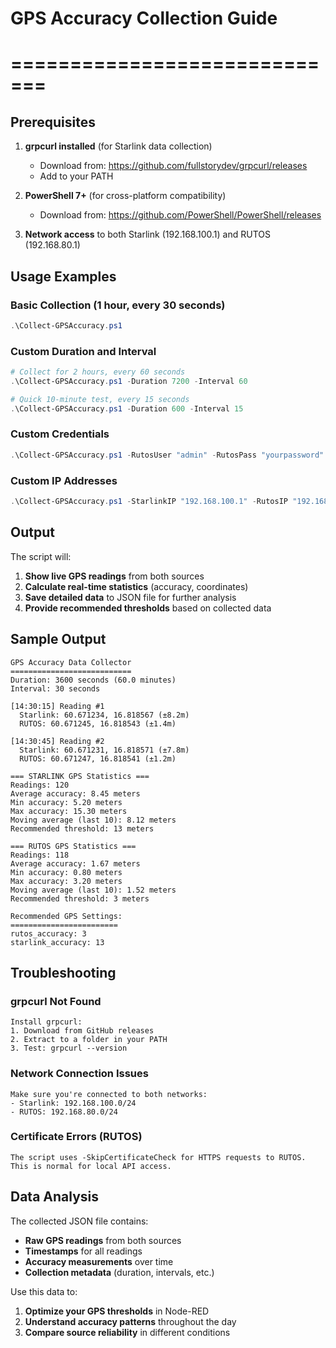 # GPS Accuracy Collection Guide
# =============================

## Prerequisites

1. **grpcurl installed** (for Starlink data collection)
   - Download from: https://github.com/fullstorydev/grpcurl/releases
   - Add to your PATH

2. **PowerShell 7+** (for cross-platform compatibility)
   - Download from: https://github.com/PowerShell/PowerShell/releases

3. **Network access** to both Starlink (192.168.100.1) and RUTOS (192.168.80.1)

## Usage Examples

### Basic Collection (1 hour, every 30 seconds)
```powershell
.\Collect-GPSAccuracy.ps1
```

### Custom Duration and Interval
```powershell
# Collect for 2 hours, every 60 seconds
.\Collect-GPSAccuracy.ps1 -Duration 7200 -Interval 60

# Quick 10-minute test, every 15 seconds
.\Collect-GPSAccuracy.ps1 -Duration 600 -Interval 15
```

### Custom Credentials
```powershell
.\Collect-GPSAccuracy.ps1 -RutosUser "admin" -RutosPass "yourpassword"
```

### Custom IP Addresses
```powershell
.\Collect-GPSAccuracy.ps1 -StarlinkIP "192.168.100.1" -RutosIP "192.168.80.1"
```

## Output

The script will:
1. **Show live GPS readings** from both sources
2. **Calculate real-time statistics** (accuracy, coordinates)
3. **Save detailed data** to JSON file for further analysis
4. **Provide recommended thresholds** based on collected data

## Sample Output

```
GPS Accuracy Data Collector
===========================
Duration: 3600 seconds (60.0 minutes)
Interval: 30 seconds

[14:30:15] Reading #1
  Starlink: 60.671234, 16.818567 (±8.2m)
  RUTOS: 60.671245, 16.818543 (±1.4m)

[14:30:45] Reading #2
  Starlink: 60.671231, 16.818571 (±7.8m)
  RUTOS: 60.671247, 16.818541 (±1.2m)

=== STARLINK GPS Statistics ===
Readings: 120
Average accuracy: 8.45 meters
Min accuracy: 5.20 meters
Max accuracy: 15.30 meters
Moving average (last 10): 8.12 meters
Recommended threshold: 13 meters

=== RUTOS GPS Statistics ===
Readings: 118
Average accuracy: 1.67 meters
Min accuracy: 0.80 meters
Max accuracy: 3.20 meters
Moving average (last 10): 1.52 meters
Recommended threshold: 3 meters

Recommended GPS Settings:
========================
rutos_accuracy: 3
starlink_accuracy: 13
```

## Troubleshooting

### grpcurl Not Found
```
Install grpcurl:
1. Download from GitHub releases
2. Extract to a folder in your PATH
3. Test: grpcurl --version
```

### Network Connection Issues
```
Make sure you're connected to both networks:
- Starlink: 192.168.100.0/24
- RUTOS: 192.168.80.0/24
```

### Certificate Errors (RUTOS)
```
The script uses -SkipCertificateCheck for HTTPS requests to RUTOS.
This is normal for local API access.
```

## Data Analysis

The collected JSON file contains:
- **Raw GPS readings** from both sources
- **Timestamps** for all readings
- **Accuracy measurements** over time
- **Collection metadata** (duration, intervals, etc.)

Use this data to:
1. **Optimize your GPS thresholds** in Node-RED
2. **Understand accuracy patterns** throughout the day
3. **Compare source reliability** in different conditions
